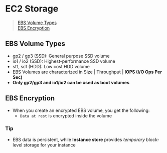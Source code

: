 # EC2 Storage
> [EBS Volume Types](#EBS-Volume-Types)  
> [EBS Encryption](#EBS-Encryption)  


## EBS Volume Types
- gp2 / gp3 (SSD): General purpose SSD volume
- io1 / io2 (SSD): Highest-performance SSD volume
- st1, sc1 (HDD): Low cost HDD volume
- EBS Volumes are characterized in Size | Throughput | **IOPS (I/O Ops Per Sec)**
- **Only gp2/gp3 and io1/io2 can be used as boot volumes**

## EBS Encryption
- When you create an encrypted EBS volume, you get the following:
    - `Data at rest` is encrypted inside the volume

### Tip
- EBS data is persistent, while **Instance store** provides *temporary* block-level storage for your instance
